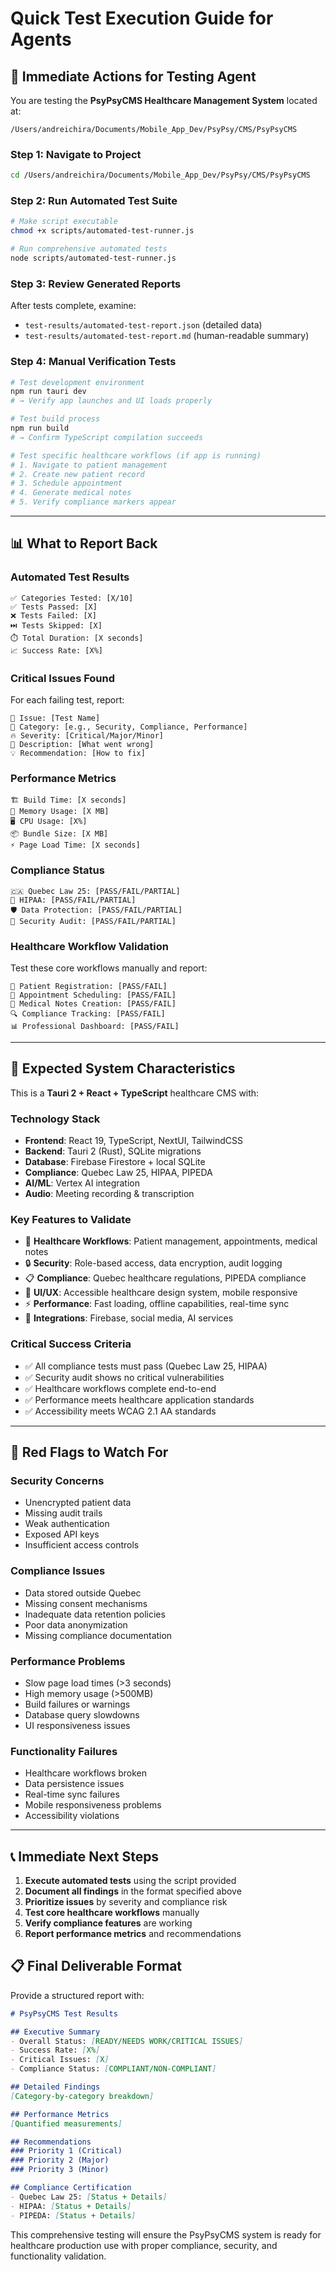 # Quick Test Execution Guide for Agents

## 🚀 **Immediate Actions for Testing Agent**

You are testing the **PsyPsyCMS Healthcare Management System** located at:
```
/Users/andreichira/Documents/Mobile_App_Dev/PsyPsy/CMS/PsyPsyCMS
```

### **Step 1: Navigate to Project**
```bash
cd /Users/andreichira/Documents/Mobile_App_Dev/PsyPsy/CMS/PsyPsyCMS
```

### **Step 2: Run Automated Test Suite**
```bash
# Make script executable
chmod +x scripts/automated-test-runner.js

# Run comprehensive automated tests
node scripts/automated-test-runner.js
```

### **Step 3: Review Generated Reports**
After tests complete, examine:
- `test-results/automated-test-report.json` (detailed data)
- `test-results/automated-test-report.md` (human-readable summary)

### **Step 4: Manual Verification Tests**
```bash
# Test development environment
npm run tauri dev
# → Verify app launches and UI loads properly

# Test build process
npm run build
# → Confirm TypeScript compilation succeeds

# Test specific healthcare workflows (if app is running)
# 1. Navigate to patient management
# 2. Create new patient record
# 3. Schedule appointment
# 4. Generate medical notes
# 5. Verify compliance markers appear
```

---

## 📊 **What to Report Back**

### **Automated Test Results**
```
✅ Categories Tested: [X/10]
✅ Tests Passed: [X]
❌ Tests Failed: [X]
⏭️ Tests Skipped: [X]
⏱️ Total Duration: [X seconds]
📈 Success Rate: [X%]
```

### **Critical Issues Found**
For each failing test, report:
```
🐛 Issue: [Test Name]
📍 Category: [e.g., Security, Compliance, Performance]
🔥 Severity: [Critical/Major/Minor]
📝 Description: [What went wrong]
💡 Recommendation: [How to fix]
```

### **Performance Metrics**
```
🏗️ Build Time: [X seconds]
💾 Memory Usage: [X MB]
🖥️ CPU Usage: [X%]
📦 Bundle Size: [X MB]
⚡ Page Load Time: [X seconds]
```

### **Compliance Status**
```
🇨🇦 Quebec Law 25: [PASS/FAIL/PARTIAL]
🏥 HIPAA: [PASS/FAIL/PARTIAL]
🛡️ Data Protection: [PASS/FAIL/PARTIAL]
🔐 Security Audit: [PASS/FAIL/PARTIAL]
```

### **Healthcare Workflow Validation**
Test these core workflows manually and report:
```
👤 Patient Registration: [PASS/FAIL]
📅 Appointment Scheduling: [PASS/FAIL]
📝 Medical Notes Creation: [PASS/FAIL]
🔍 Compliance Tracking: [PASS/FAIL]
📊 Professional Dashboard: [PASS/FAIL]
```

---

## 🎯 **Expected System Characteristics**

This is a **Tauri 2 + React + TypeScript** healthcare CMS with:

### **Technology Stack**
- **Frontend**: React 19, TypeScript, NextUI, TailwindCSS
- **Backend**: Tauri 2 (Rust), SQLite migrations
- **Database**: Firebase Firestore + local SQLite
- **Compliance**: Quebec Law 25, HIPAA, PIPEDA
- **AI/ML**: Vertex AI integration
- **Audio**: Meeting recording & transcription

### **Key Features to Validate**
- 🏥 **Healthcare Workflows**: Patient management, appointments, medical notes
- 🔒 **Security**: Role-based access, data encryption, audit logging
- 📋 **Compliance**: Quebec healthcare regulations, PIPEDA compliance
- 🎨 **UI/UX**: Accessible healthcare design system, mobile responsive
- ⚡ **Performance**: Fast loading, offline capabilities, real-time sync
- 🔗 **Integrations**: Firebase, social media, AI services

### **Critical Success Criteria**
- ✅ All compliance tests must pass (Quebec Law 25, HIPAA)
- ✅ Security audit shows no critical vulnerabilities
- ✅ Healthcare workflows complete end-to-end
- ✅ Performance meets healthcare application standards
- ✅ Accessibility meets WCAG 2.1 AA standards

---

## 🚨 **Red Flags to Watch For**

### **Security Concerns**
- Unencrypted patient data
- Missing audit trails
- Weak authentication
- Exposed API keys
- Insufficient access controls

### **Compliance Issues**
- Data stored outside Quebec
- Missing consent mechanisms
- Inadequate data retention policies
- Poor data anonymization
- Missing compliance documentation

### **Performance Problems**
- Slow page load times (>3 seconds)
- High memory usage (>500MB)
- Build failures or warnings
- Database query slowdowns
- UI responsiveness issues

### **Functionality Failures**
- Healthcare workflows broken
- Data persistence issues
- Real-time sync failures
- Mobile responsiveness problems
- Accessibility violations

---

## 📞 **Immediate Next Steps**

1. **Execute automated tests** using the script provided
2. **Document all findings** in the format specified above
3. **Prioritize issues** by severity and compliance risk
4. **Test core healthcare workflows** manually
5. **Verify compliance features** are working
6. **Report performance metrics** and recommendations

## 📋 **Final Deliverable Format**

Provide a structured report with:

```markdown
# PsyPsyCMS Test Results

## Executive Summary
- Overall Status: [READY/NEEDS WORK/CRITICAL ISSUES]
- Success Rate: [X%]
- Critical Issues: [X]
- Compliance Status: [COMPLIANT/NON-COMPLIANT]

## Detailed Findings
[Category-by-category breakdown]

## Performance Metrics
[Quantified measurements]

## Recommendations
### Priority 1 (Critical)
### Priority 2 (Major)  
### Priority 3 (Minor)

## Compliance Certification
- Quebec Law 25: [Status + Details]
- HIPAA: [Status + Details]
- PIPEDA: [Status + Details]
```

This comprehensive testing will ensure the PsyPsyCMS system is ready for healthcare production use with proper compliance, security, and functionality validation.